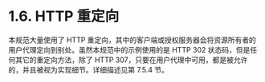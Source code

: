 # 1.6. HTTP 重定向

本规范大量使用了 HTTP 重定向，其中的客户端或授权服务器会将资源所有者的用户代理定向到别处。虽然本规范中的示例使用的是 HTTP 302 状态码，但是任何其它的重定向方法，除了 HTTP 307，只要在用户代理中可用，都是被允许的，并且被视为实现细节。详细描述见第 7.5.4 节。
